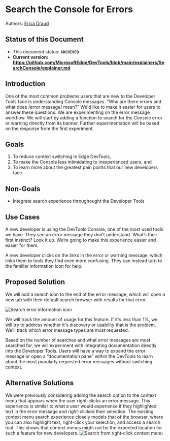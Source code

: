 # Search the Console for Errors

Authors: [Erica Draud](https://github.com/erdraud)

## Status of this Document
* This document status: **`ARCHIVED`**
* **Current version: https://github.com/MicrosoftEdge/DevTools/blob/main/explainers/SearchConsole/explainer.md**
    
## Introduction

One of the most common problems users that are new to the Developer Tools face is understanding Console messages. "Why are there errors and what does /error message/ mean?" We'd like to make it easier for users to answer these questions. We are experimenting on the error message workflow. We will start by adding a function to search for the Console error or warning directly from its banner. Further experimentation will be based on the response from the first experiment.

## Goals

1. To reduce context switching in Edge DevTools,
2. To make the Console less intimidating to inexperienced users, and 
3. To learn more about the greatest pain points that our new developers face. 

## Non-Goals

* Integrate search experience throughought the Developer Tools

## Use Cases

A new developer is using the DevTools Console, one of the most used tools we have. They see an error message they don’t understand. What’s their first instinct? Look it up. We’re going to make this experience easier and easier for them.

A new developer clicks on the links in the error or warning message, which links them to tools they find even more confusing. They can instead turn to the familiar information icon for help.

## Proposed Solution

We will add a search icon to the end of the error message, which will open a new tab with their default search browser with results for that error. 

![Search error information icon](search-console.jpg) 

We will track the amount of usage for this feature. If it's less than 1%, we will try to address whether it's discovery or usability that is the problem. We'll track which error message types are most requested.

Based on the number of searches and what error messages are most searched for, we will experiment with integrating documentation directly into the Developer Tools. Users will have a way to expand the error message or open a “documentation pane” within the DevTools to learn about the most popularly requested error messages without switching context. 


## Alternative Solutions

We were previously considering adding the search option to the context menu that appears when the user right-clicks an error message. This experience is similar to what a user would experience if they highlighted text in the error message and right-clicked their selection. The existing context menu search experience closely models that of the browser, where you can also highlight text, right-click your selection, and access a search tool. This shows that context menus might not be the expected location for such a feature for new developers.
![Search from right-click context menu](prev-search-error.jpg) 
